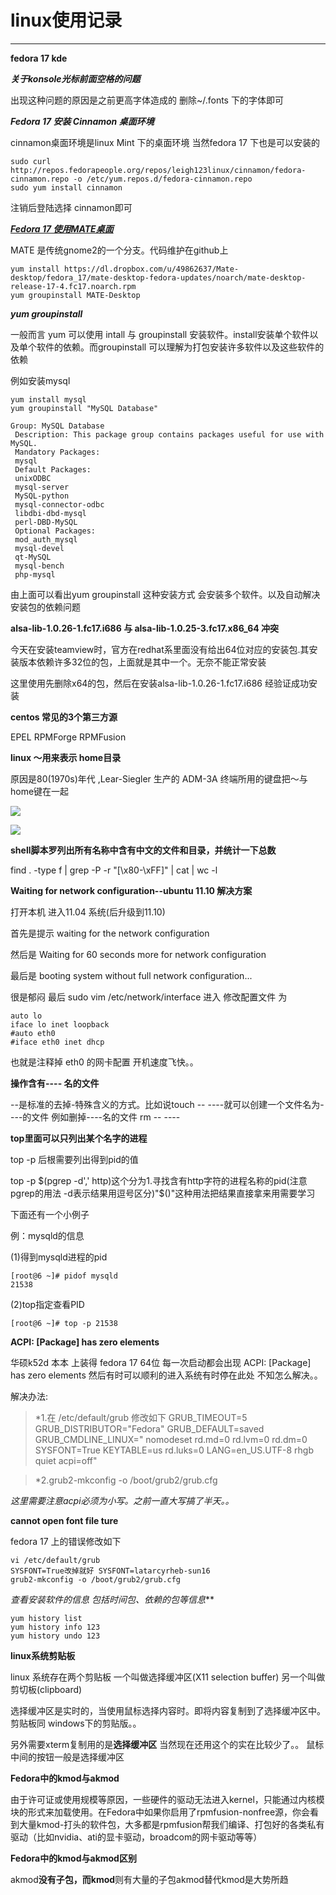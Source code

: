 linux使用记录
==========
******

**fedora 17 kde**

***关于konsole光标前面空格的问题***

出现这种问题的原因是之前更高字体造成的 删除~/.fonts 下的字体即可

***Fedora 17 安装 Cinnamon 桌面环境***

cinnamon桌面环境是linux Mint 下的桌面环境 当然fedora 17 下也是可以安装的

    sudo curl http://repos.fedorapeople.org/repos/leigh123linux/cinnamon/fedora-cinnamon.repo -o /etc/yum.repos.d/fedora-cinnamon.repo
    sudo yum install cinnamon

注销后登陆选择 cinnamon即可

***[Fedora 17 使用MATE桌面](http://forums.fedoraforum.org/showthread.php?t=276286)***

MATE 是传统gnome2的一个分支。代码维护在github上

    yum install https://dl.dropbox.com/u/49862637/Mate-desktop/fedora_17/mate-desktop-fedora-updates/noarch/mate-desktop-release-17-4.fc17.noarch.rpm
    yum groupinstall MATE-Desktop

***yum groupinstall***    

一般而言 yum 可以使用 intall 与 groupinstall 安装软件。install安装单个软件以及单个软件的依赖。而groupinstall 可以理解为打包安装许多软件以及这些软件的依赖

例如安装mysql

    yum install mysql
    yum groupinstall "MySQL Database"

    Group: MySQL Database
     Description: This package group contains packages useful for use with MySQL.
     Mandatory Packages:
     mysql
     Default Packages:
     unixODBC
     mysql-server
     MySQL-python
     mysql-connector-odbc
     libdbi-dbd-mysql
     perl-DBD-MySQL
     Optional Packages:
     mod_auth_mysql
     mysql-devel
     qt-MySQL
     mysql-bench
     php-mysql

由上面可以看出yum groupinstall 这种安装方式 会安装多个软件。以及自动解决安装包的依赖问题

**alsa-lib-1.0.26-1.fc17.i686 与 alsa-lib-1.0.25-3.fc17.x86_64 冲突**

今天在安装teamview时，官方在redhat系里面没有给出64位对应的安装包.其安装版本依赖许多32位的包，上面就是其中一个。无奈不能正常安装

这里使用先删除x64的包，然后在安装alsa-lib-1.0.26-1.fc17.i686 经验证成功安装



**centos 常见的3个第三方源**

EPEL RPMForge RPMFusion

**linux ～用来表示 home目录**

原因是80(1970s)年代 ,Lear-Siegler 生产的 ADM-3A 终端所用的键盘把～与home键在一起 


![](http://en.wikipedia.org/wiki/File:KB_Terminal_ADM3A.svg)


![](http://i.stack.imgur.com/L3esv.jpg)


**shell脚本罗列出所有名称中含有中文的文件和目录，并统计一下总数**

find . -type f | grep -P -r "[\x80-\xFF]" | cat | wc -l

**Waiting for network configuration--ubuntu 11.10 解决方案**

打开本机 进入11.04 系统(后升级到11.10) 

首先是提示 waiting for the network configuration

然后是 Waiting for 60 seconds more for network configuration

最后是 booting system without full network configuration...

很是郁闷 最后 sudo vim /etc/network/interface 进入 修改配置文件 为

    auto lo
    iface lo inet loopback
    #auto eth0
    #iface eth0 inet dhcp
    
也就是注释掉 eth0 的网卡配置  开机速度飞快。。


**操作含有---- 名的文件**

--是标准的去掉-特殊含义的方式。比如说touch -- ----就可以创建一个文件名为----的文件
例如删掉----名的文件
    rm -- ----


**top里面可以只列出某个名字的进程**

top  -p 后根需要列出得到pid的值

top -p $(pgrep -d',' http)这个分为1.寻找含有http字符的进程名称的pid(注意pgrep的用法 -d表示结果用逗号区分)"$()"这种用法把结果直接拿来用需要学习

下面还有一个小例子

例：mysqld的信息

(1)得到mysqld进程的pid

    [root@6 ~]# pidof mysqld
    21538
    
(2)top指定查看PID

    [root@6 ~]# top -p 21538

**ACPI: [Package] has zero elements**

华硕k52d 本本 上装得 fedora 17  64位  每一次启动都会出现 
ACPI: [Package] has zero elements 
然后有时可以顺利的进入系统有时停在此处 不知怎么解决。。

解决办法: 

>*1.在 /etc/default/grub 修改如下
GRUB_TIMEOUT=5
GRUB_DISTRIBUTOR="Fedora"
GRUB_DEFAULT=saved
GRUB_CMDLINE_LINUX=" nomodeset rd.md=0 rd.lvm=0 rd.dm=0 SYSFONT=True  KEYTABLE=us rd.luks=0 LANG=en_US.UTF-8 rhgb quiet acpi=off"

>*2.grub2-mkconfig -o /boot/grub2/grub.cfg


_这里需要注意acpi必须为小写。之前一直大写搞了半天。。_

**cannot open font file ture**

fedora 17 上的错误修改如下

    vi /etc/default/grub 
    SYSFONT=True改掉就好 SYSFONT=latarcyrheb-sun16
    grub2-mkconfig -o /boot/grub2/grub.cfg


*查看安装软件的信息 包括时间包、依赖的包等信息***

    yum history list
    yum history info 123
    yum history undo 123



**linux系统剪贴板**

linux 系统存在两个剪贴板  一个叫做选择缓冲区(X11 selection buffer)   另一个叫做剪切板(clipboard)

选择缓冲区是实时的，当使用鼠标选择内容时。即将内容复制到了选择缓冲区中。 剪贴板同 windows下的剪贴版。。

另外需要xterm复制用的是**选择缓冲区** 当然现在还用这个的实在比较少了。。 鼠标中间的按钮一般是选择缓冲区


**Fedora中的kmod与akmod**

由于许可证或使用规模等原因，一些硬件的驱动无法进入kernel，只能通过内核模块的形式来加载使用。在Fedora中如果你启用了rpmfusion-nonfree源，你会看到大量kmod-打头的软件包，大多都是rpmfusion帮我们编译、打包好的各类私有驱动（比如nvidia、ati的显卡驱动，broadcom的网卡驱动等等） 

**Fedora中的kmod与akmod区别**

akmod**没有子包，而kmod**则有大量的子包akmod替代kmod是大势所趋



